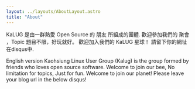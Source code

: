```yaml
---
layout: ../layouts/AboutLayout.astro
title: "About"
---
```


KaLUG 是由一群熱愛 Open Source 的 朋友 所組成的團體.
歡迎參加我們的 聚會 ，Topic 題目不限，好玩就好。
歡迎加入我們的 KaLUG 星球！
請留下你的網址在disqus中.


English version
Kaohsiung Linux User Group (Kalug) is the group formed by friends who loves open source software.
Welcome to join our bee, No limitation for topics, Just for fun.
Welcome to join our planet! Please leave your blog url in the below disqus!

